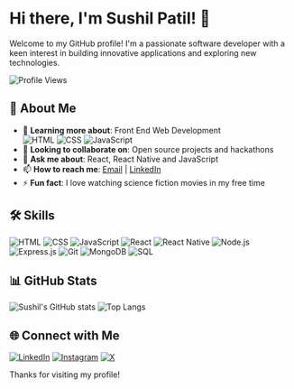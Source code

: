 # Hi there, I'm Sushil Patil! 👋

Welcome to my GitHub profile! I'm a passionate software developer with a keen interest in building innovative applications and exploring new technologies.

![Profile Views](https://komarev.com/ghpvc/?username=patilsushilofficial&color=brightgreen)

## 🚀 About Me

- 🌱 **Learning more about**: Front End Web Development  
  ![HTML](https://img.shields.io/badge/HTML5-E34F26?style=for-the-badge&logo=html5&logoColor=white)
  ![CSS](https://img.shields.io/badge/CSS3-1572B6?style=for-the-badge&logo=css3&logoColor=white)
  ![JavaScript](https://img.shields.io/badge/JavaScript-F7DF1E?style=for-the-badge&logo=javascript&logoColor=black)
- 👯 **Looking to collaborate on**: Open source projects and hackathons
- 💬 **Ask me about**: React, React Native and JavaScript
- 📫 **How to reach me**: [Email](mailto:patilsushilofficial@gmail.com) | [LinkedIn](https://www.linkedin.com/in/sushil-k-patil/)
- ⚡ **Fun fact**: I love watching science fiction movies in my free time

## 🛠️ Skills

![HTML](https://img.shields.io/badge/HTML5-E34F26?style=for-the-badge&logo=html5&logoColor=white)
![CSS](https://img.shields.io/badge/CSS3-1572B6?style=for-the-badge&logo=css3&logoColor=white)
![JavaScript](https://img.shields.io/badge/JavaScript-F7DF1E?style=for-the-badge&logo=javascript&logoColor=black)
![React](https://img.shields.io/badge/React-20232A?style=for-the-badge&logo=react&logoColor=61DAFB)
![React Native](https://img.shields.io/badge/React_Native-20232A?style=for-the-badge&logo=react&logoColor=61DAFB)
![Node.js](https://img.shields.io/badge/Node.js-339933?style=for-the-badge&logo=nodedotjs&logoColor=white)
![Express.js](https://img.shields.io/badge/Express.js-000000?style=for-the-badge&logo=express&logoColor=white)
![Git](https://img.shields.io/badge/Git-F05032?style=for-the-badge&logo=git&logoColor=white)
![MongoDB](https://img.shields.io/badge/MongoDB-47A248?style=for-the-badge&logo=mongodb&logoColor=white)
![SQL](https://img.shields.io/badge/SQL-4479A1?style=for-the-badge&logo=sqlite&logoColor=white)

## 📊 GitHub Stats

![Sushil's GitHub stats](https://github-readme-stats.vercel.app/api?username=patilsushilofficial&show_icons=true&theme=radical)
![Top Langs](https://github-readme-stats.vercel.app/api/top-langs/?username=patilsushilofficial&layout=compact&theme=radical)

## 🌐 Connect with Me

[![LinkedIn](https://img.shields.io/badge/LinkedIn-0077B5?style=for-the-badge&logo=linkedin&logoColor=white)](https://www.linkedin.com/in/sushil-k-patil/)
[![Instagram](https://img.shields.io/badge/Instagram-E4405F?style=for-the-badge&logo=instagram&logoColor=white)](https://www.instagram.com/sushil_k_patil/)
[![X](https://img.shields.io/badge/X-000000?style=for-the-badge&logo=x&logoColor=white)](https://x.com/Patil_Sushil_K)

Thanks for visiting my profile!
